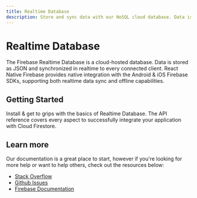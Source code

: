 ```yaml
---
title: Realtime Database
description: Store and sync data with our NoSQL cloud database. Data is synced across all clients in realtime, and remains available when your app goes offline. 
---
```


# Realtime Database

The Firebase Realtime Database is a cloud-hosted database. Data is stored as JSON and synchronized in realtime to 
every connected client. React Native Firebase provides native integration with the Android & iOS Firebase SDKs,  supporting
both realtime data sync and offline  capabilities.

<Youtube id="U5aeM5dvUpA" />

## Getting Started

<Grid>
	<Block
		icon="build"
		color="#ffc107"
		title="Quick Start"
		to="/quick-start"
	>
	  Install & get to grips with the basics of Realtime Database.
  </Block>
  <Block
		icon="layers"
		color="#03A9F4"
		title="Reference"
		to="/reference"
	>
    The API reference covers every aspect to successfully integrate your application with
    Cloud Firestore.
	</Block>
</Grid>

## Learn more

Our documentation is a great place to start, however if you're looking for more help or want to help others, 
check out the resources below:

- [Stack Overflow](https://stackoverflow.com/questions/tagged/react-native-firebase-database)
- [Github Issues](https://github.com/invertase/react-native-firebase/issues?utf8=%E2%9C%93&q=is%3Aissue+sort%3Aupdated-desc+label%3Adatabase+)
- [Firebase Documentation](https://firebase.google.com/docs/functions?utm_source=invertase&utm_medium=react-native-firebase&utm_campaign=database)

